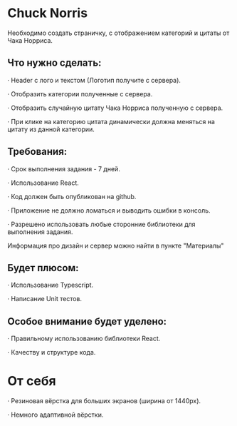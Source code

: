 # Chuck Norris

Необходимо создать страничку, с отображением категорий и цитаты от Чака Норриса.

## Что нужно сделать:

· Header с лого и текстом (Логотип получите с сервера).

· Отобразить категории полученные с сервера.

· Отобразить случайную цитату Чака Норриса полученную с сервера.

· При клике на категорию цитата динамически должна меняться на цитату из данной категории.

## Требования:

· Срок выполнения задания - 7 дней.

· Использование React.

· Код должен быть опубликован на github.

· Приложение не должно ломаться и выводить ошибки в консоль.

· Разрешено использовать любые сторонние библиотеки для выполнения задания.

Информация про дизайн и сервер можно найти в пункте "Материалы"

## Будет плюсом:

· Использование Typescript.

· Написание Unit тестов.

## Особое внимание будет уделено:

· Правильному использованию библиотеки React.

· Качеству и структуре кода.

# От себя

· Резиновая вёрстка для больших экранов (ширина от 1440px).

· Немного адаптивной вёрстки.
